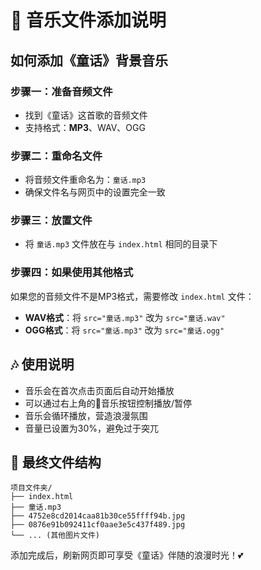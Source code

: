 # 🎵 音乐文件添加说明

## 如何添加《童话》背景音乐

### 步骤一：准备音频文件
- 找到《童话》这首歌的音频文件
- 支持格式：**MP3**、WAV、OGG

### 步骤二：重命名文件
- 将音频文件重命名为：`童话.mp3`
- 确保文件名与网页中的设置完全一致

### 步骤三：放置文件
- 将 `童话.mp3` 文件放在与 `index.html` 相同的目录下

### 步骤四：如果使用其他格式
如果您的音频文件不是MP3格式，需要修改 `index.html` 文件：

- **WAV格式**：将 `src="童话.mp3"` 改为 `src="童话.wav"`
- **OGG格式**：将 `src="童话.mp3"` 改为 `src="童话.ogg"`

## 🎶 使用说明

- 音乐会在首次点击页面后自动开始播放
- 可以通过右上角的🎵音乐按钮控制播放/暂停
- 音乐会循环播放，营造浪漫氛围
- 音量已设置为30%，避免过于突兀

## 📁 最终文件结构
```
项目文件夹/
├── index.html
├── 童话.mp3
├── 4752e8cd2014caa81b30ce55ffff94b.jpg
├── 0876e91b092411cf0aae3e5c437f489.jpg
└── ... (其他图片文件)
```

添加完成后，刷新网页即可享受《童话》伴随的浪漫时光！💕 